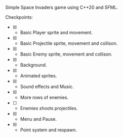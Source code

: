 Simple Space Invaders game using C++20 and SFML.

Checkpoints:

- [X] - Basic Player sprite and movement.

- [X] - Basic Projectile sprite, movement and collison.

- [X] - Basic Enemy sprite, movement and collison.

- [X] - Background.

- [X] - Animated sprites.

- [X] - Sound effects and Music.

- [X] - More rows of enemies.

- [ ] - Enemies shoots projectiles.

- [X] - Menu and Pause.

- [X] - Point system and respawn.

